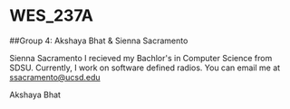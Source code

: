 # WES_237A

##Group 4: Akshaya Bhat & Sienna Sacramento

Sienna Sacramento
I recieved my Bachlor's in Computer Science from SDSU. Currently, I work on software defined radios. You can email me at ssacramento@ucsd.edu

Akshaya Bhat
